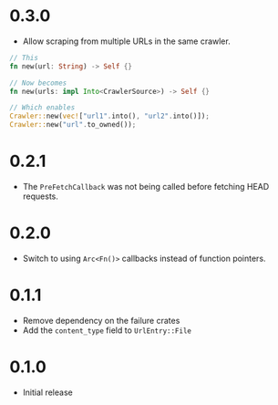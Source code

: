 # 0.3.0

- Allow scraping from multiple URLs in the same crawler.

```rust
// This
fn new(url: String) -> Self {}

// Now becomes
fn new(urls: impl Into<CrawlerSource>) -> Self {}

// Which enables
Crawler::new(vec!["url1".into(), "url2".into()]);
Crawler::new("url".to_owned());
```

# 0.2.1

- The `PreFetchCallback` was not being called before fetching HEAD requests.

# 0.2.0

- Switch to using `Arc<Fn()>` callbacks instead of function pointers.

# 0.1.1

- Remove dependency on the failure crates
- Add the `content_type` field to `UrlEntry::File`

# 0.1.0

- Initial release
